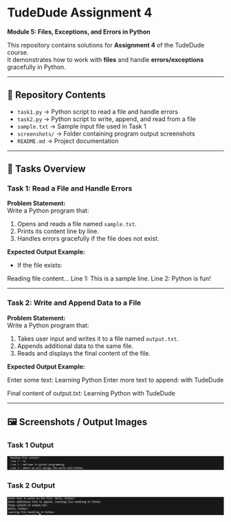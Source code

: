 # TudeDude Assignment 4  
**Module 5: Files, Exceptions, and Errors in Python**

This repository contains solutions for **Assignment 4** of the TudeDude course.  
It demonstrates how to work with **files** and handle **errors/exceptions** gracefully in Python.

---

## 📂 Repository Contents

- `task1.py` → Python script to read a file and handle errors  
- `task2.py` → Python script to write, append, and read from a file  
- `sample.txt` → Sample input file used in Task 1   
- `screenshots/` → Folder containing program output screenshots  
- `README.md` → Project documentation  

---

## 📝 Tasks Overview

### **Task 1: Read a File and Handle Errors**
**Problem Statement:**  
Write a Python program that:
1. Opens and reads a file named `sample.txt`.  
2. Prints its content line by line.  
3. Handles errors gracefully if the file does not exist.  

**Expected Output Example:**  
- If the file exists:

Reading file content...
Line 1: This is a sample line.
Line 2: Python is fun!


---

### **Task 2: Write and Append Data to a File**
**Problem Statement:**  
Write a Python program that:
1. Takes user input and writes it to a file named `output.txt`.  
2. Appends additional data to the same file.  
3. Reads and displays the final content of the file.  

**Expected Output Example:**

Enter some text: Learning Python
Enter more text to append: with TudeDude

Final content of output.txt:
Learning Python
with TudeDude


---

## 🖼️ Screenshots / Output Images

### Task 1 Output
![Task 1 Output](screenshots/task1_output.jpg)

### Task 2 Output
![Task 2 Output](screenshots/task2_output.jpg)

